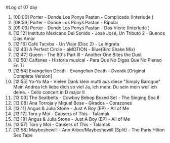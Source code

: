 #Log of 07 day

1. [00:00] Porter - Donde Los Ponys Pastan - Complicado (Interlude )
1. [08:59] Porter - Donde Los Ponys Pastan - Bipolar
1. [09:03] Porter - Donde Los Ponys Pastan - Dos Viene (Interlude )
1. [12:12] Instituto Mexicano Del Sonido - José José, Un Tributo 2 - Buenos Días Amor
1. [12:16] Café Tacvba - Un Viaje (Disc 2) - La Ingrata
1. [12:43] A Perfect Circle - aMOTION - Blue(Bird Shake Mix)
1. [12:47] Queen - The 80's Part III - Another One Bites the Dust
1. [12:50] Caifanes - Historia musical - Para Que No Digas Que No Pienso En Ti
1. [12:54] Evangelion Death - Evangelion Death - Dvorák [Original Complete Version]
1. [12:55] Yo-Yo Ma - Vielen Dank klein mutti aus diese "Simply Baroque" Mein Andrea Ich liebe dich so viel Ja, ich mehr. Du sein mein weil ich deine. - Cello concert in D major II
1. [13:03] The Seatbelts - Cowboy Bebop Boxed Set - The Singing Sea II
1. [13:08] Ana Torroja y Miguel Bose - Girados - Corazones
1. [13:11] Angus & Julia Stone - Just A Boy (EP) - All of Me
1. [13:17] Toro y Moi - Causers of This - Talamak
1. [13:19] Angus & Julia Stone - Just A Boy (EP) - All of Me
1. [13:57] Toro y Moi - Causers of This - Talamak
1. [13:58] Maybeshewill - Ann Arbor/Maybeshewill (Split) - The Paris Hilton Sex Tape
